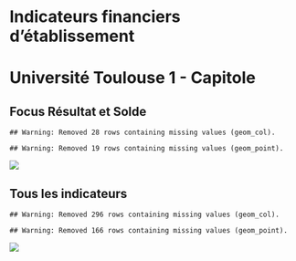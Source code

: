 Indicateurs financiers d’établissement
================

# Université Toulouse 1 - Capitole

## Focus Résultat et Solde

    ## Warning: Removed 28 rows containing missing values (geom_col).

    ## Warning: Removed 19 rows containing missing values (geom_point).

![](université_toulouse_1___capitole_files/figure-gfm/etab.focus-1.png)<!-- -->

## Tous les indicateurs

    ## Warning: Removed 296 rows containing missing values (geom_col).

    ## Warning: Removed 166 rows containing missing values (geom_point).

![](université_toulouse_1___capitole_files/figure-gfm/etab-1.png)<!-- -->
